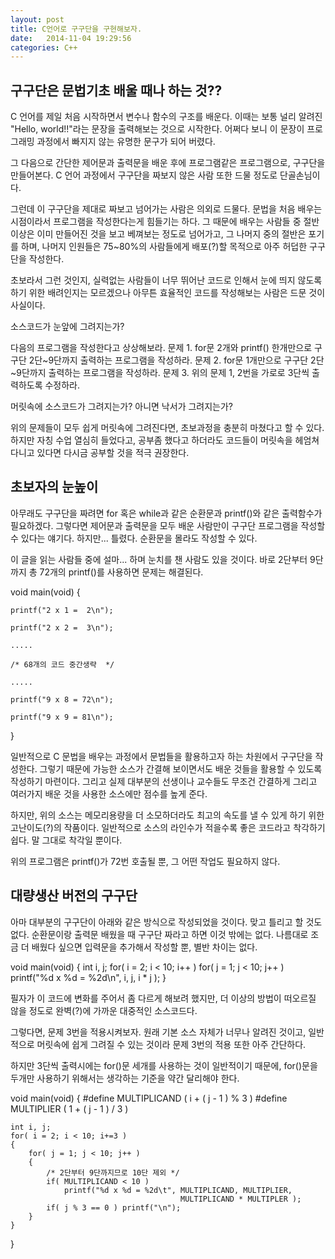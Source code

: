 ```yaml
---
layout: post
title: C언어로 구구단을 구현해보자.
date:   2014-11-04 19:29:56
categories: C++
---
```


구구단은 문법기초 배울 때나 하는 것??
---
C 언어를 제일 처음 시작하면서 변수나 함수의 구조를 배운다. 이때는 보통 널리 알려진 "Hello, world!!"라는 문장을 출력해보는 것으로 시작한다. 어쩌다 보니 이 문장이 프로그래밍 과정에서 빠지지 않는 유명한 문구가 되어 버렸다.

그 다음으로 간단한 제어문과 출력문을 배운 후에 프로그램같은 프로그램으로, 구구단을 만들어본다. C 언어 과정에서 구구단을 짜보지 않은 사람 또한 드물 정도로 단골손님이다.

그런데 이 구구단을 제대로 짜보고 넘어가는 사람은 의외로 드물다. 문법을 처음 배우는 시점이라서 프로그램을 작성한다는게 힘들기는 하다. 그 때문에 배우는 사람들 중 절반이상은 이미 만들어진 것을 보고 베껴보는 정도로 넘어가고, 그 나머지 중의 절반은 포기를 하며, 나머지 인원들은 75~80%의 사람들에게 배포(?)할 목적으로 아주 허덥한 구구단을 작성한다.

초보라서 그런 것인지, 실력없는 사람들이 너무 뛰어난 코드로 인해서 눈에 띄지 않도록 하기 위한 배려인지는 모르겠으나 아무튼 효율적인 코드를 작성해보는 사람은 드문 것이 사실이다.


소스코드가 눈앞에 그려지는가?

다음의 프로그램을 작성한다고 상상해보라.
문제 1. for문 2개와 printf() 한개만으로 구구단 2단~9단까지 출력하는 프로그램을 작성하라.
문제 2. for문 1개만으로 구구단 2단~9단까지 출력하는 프로그램을 작성하라.
문제 3. 위의 문제 1, 2번을 가로로 3단씩 출력하도록 수정하라.

머릿속에 소스코드가 그려지는가? 아니면 낙서가 그려지는가? 

위의 문제들이 모두 쉽게 머릿속에 그려진다면, 초보과정을 충분히 마쳤다고 할 수 있다. 하지만 자칭 수업 열심히 들었다고, 공부좀 했다고 하더라도 코드들이 머릿속을 헤엄쳐다니고 있다면 다시금 공부할 것을 적극 권장한다.


초보자의 눈높이
---
아무래도 구구단을 짜려면 for 혹은 while과 같은 순환문과 printf()와 같은 출력함수가 필요하겠다. 그렇다면 제어문과 출력문을 모두 배운 사람만이 구구단 프로그램을 작성할 수 있다는 얘기다.
하지만... 틀렸다. 순환문을 몰라도 작성할 수 있다.

이 글을 읽는 사람들 중에 설마... 하며 눈치를 챈 사람도 있을 것이다. 바로 2단부터 9단까지 총 72개의 printf()를 사용하면 문제는 해결된다.


void main(void) {

    printf("2 x 1 =  2\n");

    printf("2 x 2 =  3\n");

    .....

    /* 68개의 코드 중간생략  */

    .....

    printf("9 x 8 = 72\n");

    printf("9 x 9 = 81\n");

 }


일반적으로 C 문법을 배우는 과정에서 문법들을 활용하고자 하는 차원에서 구구단을 작성한다. 그렇기 때문에 가능한 소스가 간결해 보이면서도 배운 것들을 활용할 수 있도록 작성하기 마련이다. 그리고 실제 대부분의 선생이나 교수들도 무조건 간결하게 그리고 여러가지 배운 것을 사용한 소스에만 점수를 높게 준다.

하지만, 위의 소스는 메모리용량을 더 소모하더라도 최고의 속도를 낼 수 있게 하기 위한 고난이도(?)의 작품이다. 일반적으로 소스의 라인수가 적을수록 좋은 코드라고 착각하기 쉽다. 말 그대로 착각일 뿐이다.

위의 프로그램은 printf()가 72번 호출될 뿐, 그 어떤 작업도 필요하지 않다.


대량생산 버전의 구구단
---
아마 대부분의 구구단이 아래와 같은 방식으로 작성되었을 것이다. 맞고 틀리고 할 것도 없다. 순환문이랑 출력문 배웠을 때 구구단 짜라고 하면 이것 밖에는 없다. 나름대로 조금 더 배웠다 싶으면 입력문을 추가해서 작성할 뿐, 별반 차이는 없다.

void main(void)
{
    int i, j;
    for( i = 2; i < 10; i++ )
        for( j = 1; j < 10; j++ )
            printf("%d x %d = %2d\n", i, j, i * j );
}


필자가 이 코드에 변화를 주어서 좀 다르게 해보려 했지만, 더 이상의 방법이 떠오르질 않을 정도로 완벽(?)에 가까운 대중적인 소스코드다.

그렇다면, 문제 3번을 적용시켜보자. 원래 기본 소스 자체가 너무나 알려진 것이고, 일반적으로 머릿속에 쉽게 그려질 수 있는 것이라 문제 3번의 적용 또한 아주 간단하다.

하지만 3단씩 출력시에는 for()문 세개를 사용하는 것이 일반적이기 때문에, for()문을 두개만 사용하기 위해서는 생각하는 기준을 약간 달리해야 한다.

void main(void)
{
 #define MULTIPLICAND ( i + ( j - 1 ) % 3 )
 #define MULTIPLIER ( 1 + ( j - 1 ) / 3 )

    int i, j;
    for( i = 2; i < 10; i+=3 )
    {
        for( j = 1; j < 10; j++ )
        {
            /* 2단부터 9단까지므로 10단 제외 */
            if( MULTIPLICAND < 10 )
                printf("%d x %d = %2d\t", MULTIPLICAND, MULTIPLIER,
                                          MULTIPLICAND * MULTIPLER );
            if( j % 3 == 0 ) printf("\n");
        }
    }
}

